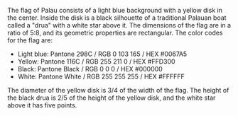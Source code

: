 The flag of Palau consists of a light blue background with a yellow disk in the center. Inside the disk is a black silhouette of a traditional Palauan boat called a "drua" with a white star above it. The dimensions of the flag are in a ratio of 5:8, and its geometric properties are rectangular. The color codes for the flag are:

- Light blue: Pantone 298C / RGB 0 103 165 / HEX #0067A5
- Yellow: Pantone 116C / RGB 255 211 0 / HEX #FFD300
- Black: Pantone Black / RGB 0 0 0 / HEX #000000
- White: Pantone White / RGB 255 255 255 / HEX #FFFFFF

The diameter of the yellow disk is 3/4 of the width of the flag. The height of the black drua is 2/5 of the height of the yellow disk, and the white star above it has five points.